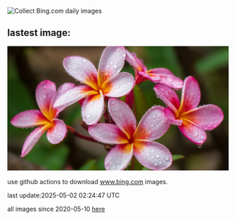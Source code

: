 ![Collect Bing.com daily images](https://github.com/counter2015/bing-daily-images/workflows/Collect%20Bing.com%20daily%20images/badge.svg)
## lastest image:
![](images/img.jpg)

use github actions to download www.bing.com images.

last update:2025-05-02 02:24:47 UTC

all images since 2020-05-10 [here](https://github.com/counter2015/bing-daily-images/tree/master/images) 
